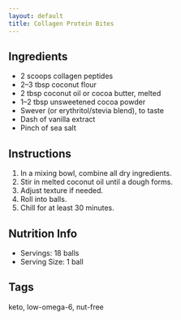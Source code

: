 ```yaml
---
layout: default
title: Collagen Protein Bites
---
```


## Ingredients
- 2 scoops collagen peptides  
- 2–3 tbsp coconut flour  
- 2 tbsp coconut oil or cocoa butter, melted  
- 1–2 tbsp unsweetened cocoa powder  
- Swever (or erythritol/stevia blend), to taste  
- Dash of vanilla extract  
- Pinch of sea salt

## Instructions
1. In a mixing bowl, combine all dry ingredients.  
2. Stir in melted coconut oil until a dough forms.  
3. Adjust texture if needed.  
4. Roll into balls.  
5. Chill for at least 30 minutes.

## Nutrition Info
- Servings: 18 balls  
- Serving Size: 1 ball

## Tags
keto, low-omega-6, nut-free